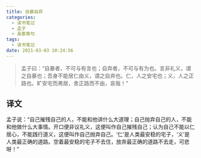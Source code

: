 ```yaml
---
title: 自暴自弃
categories:
  - 读书笔记
  - 孟子
  - 高娄章句
tags:
  - 读书笔记
date: 2021-03-03 10:24:56
---
```

> 孟子曰：“自暴者，不可与有言也；自弃者，不可与有为也。言非礼义，谓之自暴也；吾身不能居仁由义，谓之自弃也。仁，人之安宅也；义，人之正路也。旷安宅而弗居，舍正路而不由，哀哉！”

## 译文

孟子说：“自己摧残自己的人，不能和他讲什么大道理；自己抛弃自己的人，不能和他做什么大事情。开口便非议礼义，这便叫作自己摧残自己；认为自己不能以仁居心，不能践行道义，这便叫作自己抛弃自己。‘仁’是人类最安稳的宅子，‘义’是人类最正确的道路。空着最安稳的宅子不去住，放弃最正确的道路不去走，可悲呀！”

<!--more-->